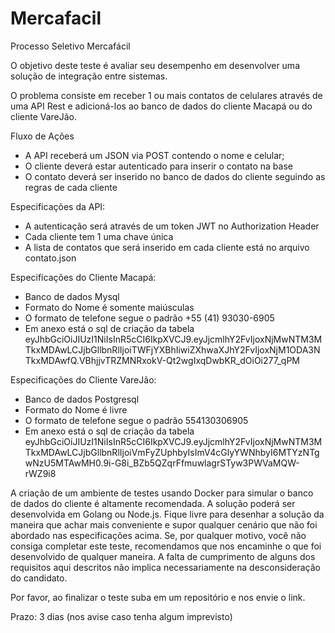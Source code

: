 # Mercafacil
 Processo Seletivo Mercafácil

O objetivo deste teste é avaliar seu desempenho em desenvolver uma solução de integração entre sistemas.

O problema consiste em receber 1 ou mais contatos de celulares através de uma API Rest e adicioná-los ao banco de dados do cliente Macapá ou do cliente VareJão.

Fluxo de Ações
- A API receberá um JSON via POST contendo o nome e celular;
- O cliente deverá estar autenticado para inserir o contato na base
- O contato deverá ser inserido no banco de dados do cliente seguindo as regras de cada cliente

Especificações da API:
- A autenticação será através de um token JWT no Authorization Header
- Cada cliente tem 1 uma chave única
- A lista de contatos que será inserido em cada cliente está no arquivo contato.json

Especificações do Cliente Macapá:
- Banco de dados Mysql
- Formato do Nome é somente maiúsculas
- O formato de telefone segue o padrão +55 (41) 93030-6905
- Em anexo está o sql de criação da tabela
eyJhbGciOiJIUzI1NiIsInR5cCI6IkpXVCJ9.eyJjcmlhY2FvIjoxNjMwNTM3MTkxMDAwLCJjbGllbnRlIjoiTWFjYXBhIiwiZXhwaXJhY2FvIjoxNjM1ODA3NTkxMDAwfQ.VBhjjvTRZMNRxokV-Qt2wgIxqDwbKR_dOiOi277_qPM

Especificações do Cliente VareJão:
- Banco de dados Postgresql
- Formato do Nome é livre
- O formato de telefone segue o padrão 554130306905
- Em anexo está o sql de criação da tabela
eyJhbGciOiJIUzI1NiIsInR5cCI6IkpXVCJ9.eyJjcmlhY2FvIjoxNjMwNTM3MTkxMDAwLCJjbGllbnRlIjoiVmFyZUphbyIsImV4cGlyYWNhbyI6MTYzNTgwNzU5MTAwMH0.9i-G8i_BZb5QZqrFfmuwlagrSTyw3PWVaMQW-rWZ9i8

A criação de um ambiente de testes usando Docker para simular o banco de dados do cliente é altamente recomendada. A solução poderá ser desenvolvida em Golang ou Node.js. Fique livre para desenhar a solução da maneira que achar mais conveniente e supor qualquer cenário que não foi abordado nas especificações acima. Se, por qualquer motivo, você não consiga completar este teste, recomendamos que nos encaminhe o que foi desenvolvido de qualquer maneira. A falta de cumprimento de alguns dos requisitos aqui descritos não implica necessariamente na desconsideração do candidato.

Por favor, ao finalizar o teste suba em um repositório e nos envie o link.

Prazo: 3 dias (nos avise caso tenha algum imprevisto)